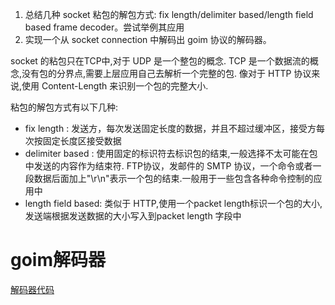 1. 总结几种 socket 粘包的解包方式: fix length/delimiter based/length field based frame decoder。尝试举例其应用
2. 实现一个从 socket connection 中解码出 goim 协议的解码器。




socket 的粘包只在TCP中,对于 UDP 是一个整包的概念.
TCP 是一个数据流的概念,没有包的分界点,需要上层应用自己去解析一个完整的包.
像对于 HTTP 协议来说,使用 Content-Length 来识别一个包的完整大小.

粘包的解包方式有以下几种:
- fix length : 发送方，每次发送固定长度的数据，并且不超过缓冲区，接受方每次按固定长度区接受数据
- delimiter based : 使用固定的标识符去标识包的结束,一般选择不太可能在包中发送的内容作为结束符. FTP协议，发邮件的 SMTP 
  协议，一个命令或者一段数据后面加上"\r\n"表示一个包的结束.一般用于一些包含各种命令控制的应用中
- length field based: 类似于 HTTP,使用一个packet length标识一个包的大小,发送端根据发送数据的大小写入到packet length 字段中



# goim解码器
[解码器代码](./main.go)
